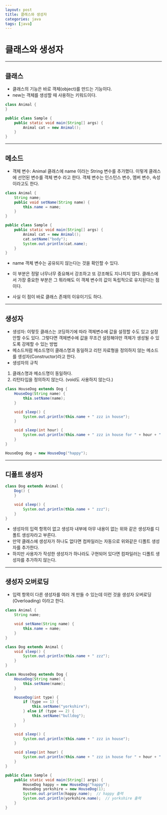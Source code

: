 ```yaml
---
layout: post
title: 클래스와 생성자
categories: java
tags: [java]
---
```

클래스와 생성자
================
-----------------------
클래스
------------
+ 클래스의 기능은 바로 객체(object)를 만드는 기능이다.
+ new는 객체를 생성할 때 사용하는 키워드이다. 
```java
class Animal {
}

public class Sample {
    public static void main(String[] args) {
        Animal cat = new Animal();
    }
}
```
------------------------------
메소드
--------------------
+ 객체 변수: Animal 클래스에 name 이라는 String 변수를 추가했다. 이렇게 클래스에 선언된 변수를 객체 변수 라고 한다. 객체 변수는 인스턴스 변수, 멤버 변수, 속성이라고도 한다.
```java
class Animal {
    String name;
    public void setName(String name) {
        this.name = name;
    }
}

public class Sample {
    public static void main(String[] args) {
        Animal cat = new Animal();
        cat.setName("body");
        System.out.println(cat.name);
    }
}
```
+ name 객체 변수는 공유되지 않는다는 것을 확인할 수 있다.

+ 이 부분은 정말 너무너무 중요해서 강조하고 또 강조해도 지나치지 않다. 클래스에서 가장 중요한 부분은 그 뭐라해도 이 객체 변수의 값이 독립적으로 유지된다는 점이다. 
+ 사실 이 점이 바로 클래스 존재의 이유이기도 하다. 
---------------------
생성자
--------------
+ 생성자: 이렇듯 클래스는 코딩하기에 따라 객체변수에 값을 설정할 수도 있고 설정 안할 수도 있다. 그렇다면 객체변수에 값을 무조건 설정해야만 객체가 생성될 수 있도록 강제할 수 있는 방법
+ 메소드처럼 메소드명이 클래스명과 동일하고 리턴 자료형을 정의하지 않는 메소드를 생성자(Constructor)라고 한다.
+ 생성자의 규칙

1. 클래스명과 메소드명이 동일하다.
2. 리턴타입을 정의하지 않는다. (void도 사용하지 않는다.)
```java
class HouseDog extends Dog {
    HouseDog(String name) {
        this.setName(name);
    }

    void sleep() {
        System.out.println(this.name + " zzz in house");
    }

    void sleep(int hour) {
        System.out.println(this.name + " zzz in house for " + hour + " hours");
    }
}
```

```java
HouseDog dog = new HouseDog("happy");
```
-----------------------------
디폴트 생성자
---------------
```java
class Dog extends Animal {
    Dog() {
    }

    void sleep() {
        System.out.println(this.name + " zzz");
    }
}
```
+ 생성자의 입력 항목이 없고 생성자 내부에 아무 내용이 없는 위와 같은 생성자를 디폴트 생성자라고 부른다.
+ 만약 클래스에 생성자가 하나도 없다면 컴파일러는 자동으로 위와같은 디폴트 생성자를 추가한다. 
+ 하지만 사용자가 작성한 생성자가 하나라도 구현되어 있다면 컴파일러는 디폴트 생성자를 추가하지 않는다.
-----------------------------
생성자 오버로딩
----------------------
+ 입력 항목이 다른 생성자를 여러 개 만들 수 있는데 이런 것을 생성자 오버로딩(Overloading) 이라고 한다.
```java
class Animal {
    String name;

    void setName(String name) {
        this.name = name;
    }
}

class Dog extends Animal {
    void sleep() {
        System.out.println(this.name + " zzz");
    }
}

class HouseDog extends Dog {
    HouseDog(String name) {
        this.setName(name);
    }

    HouseDog(int type) {
        if (type == 1) {
            this.setName("yorkshire");
        } else if (type == 2) {
            this.setName("bulldog");
        }
    }

    void sleep() {
        System.out.println(this.name + " zzz in house");
    }

    void sleep(int hour) {
        System.out.println(this.name + " zzz in house for " + hour + " hours");
    }
}

public class Sample {
    public static void main(String[] args) {
        HouseDog happy = new HouseDog("happy");
        HouseDog yorkshire = new HouseDog(1);
        System.out.println(happy.name);  // happy 출력
        System.out.println(yorkshire.name);  // yorkshire 출력
    }
}

```